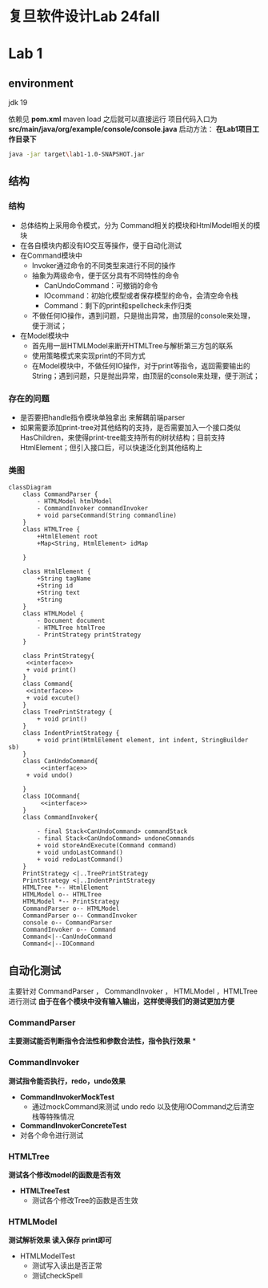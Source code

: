 # 复旦软件设计Lab 24fall

# Lab 1
## environment
jdk 19

依赖见 **pom.xml**
maven load 之后就可以直接运行
项目代码入口为**src/main/java/org/example/console/console.java**
启动方法：
**在Lab1项目工作目录下**
```bash
java -jar target\lab1-1.0-SNAPSHOT.jar
```
## 结构
### 结构
* 总体结构上采用命令模式，分为 Command相关的模块和HtmlModel相关的模块
* 在各自模块内都没有IO交互等操作，便于自动化测试
* 在Command模块中
  * Invoker通过命令的不同类型来进行不同的操作
  * 抽象为两级命令，便于区分具有不同特性的命令
    * CanUndoCommand：可撤销的命令
    * IOcommand：初始化模型或者保存模型的命令，会清空命令栈
    * Command：剩下的print和spellcheck未作归类
  * 不做任何IO操作，遇到问题，只是抛出异常，由顶层的console来处理，便于测试；
* 在Model模块中
  * 首先用一层HTMLModel来断开HTMLTree与解析第三方包的联系
  * 使用策略模式来实现print的不同方式
  * 在Model模块中，不做任何IO操作，对于print等指令，返回需要输出的String；遇到问题，只是抛出异常，由顶层的console来处理，便于测试；


### 存在的问题
* 是否要把handle指令模块单独拿出 来解耦前端parser
* 如果需要添加print-tree对其他结构的支持，是否需要加入一个接口类似HasChildren，来使得print-tree能支持所有的树状结构；目前支持HtmlElement；但引入接口后，可以快速泛化到其他结构上

### 类图

```mermaid
classDiagram
    class CommandParser {
        - HTMLModel htmlModel
        - CommandInvoker commandInvoker
        + void parseCommand(String commandline)
    }
    class HTMLTree {
        +HtmlElement root
        +Map<String, HtmlElement> idMap
        
    }

    class HtmlElement {
        +String tagName
        +String id
        +String text
        +String
    }
    class HTMLModel {
        - Document document
        - HTMLTree htmlTree
        - PrintStrategy printStrategy
    }

    class PrintStrategy{
     <<interface>>
     + void print()
    }
    class Command{
     <<interface>>
     + void excute()
    }
    class TreePrintStrategy {
        + void print()
    }
    class IndentPrintStrategy {
        + void print(HtmlElement element, int indent, StringBuilder sb)
    }
    class CanUndoCommand{
         <<interface>>
     + void undo()

    }
    class IOCommand{
         <<interface>>
    }
    class CommandInvoker{
        
        - final Stack<CanUndoCommand> commandStack
        - final Stack<CanUndoCommand> undoneCommands
        + void storeAndExecute(Command command)
        + void undoLastCommand()
        + void redoLastCommand()
    }
    PrintStrategy <|..TreePrintStrategy 
    PrintStrategy <|..IndentPrintStrategy 
    HTMLTree *-- HtmlElement 
    HTMLModel o-- HTMLTree 
    HTMLModel *-- PrintStrategy
    CommandParser o-- HTMLModel  
    CommandParser o-- CommandInvoker
    console o-- CommandParser
    CommandInvoker o-- Command
    Command<|--CanUndoCommand
    Command<|--IOCommand
```
## 自动化测试
主要针对 CommandParser ， CommandInvoker ， HTMLModel ，HTMLTree进行测试
**由于在各个模块中没有输入输出，这样使得我们的测试更加方便**

### CommandParser
**主要测试能否判断指令合法性和参数合法性，指令执行效果**
* 
### CommandInvoker
**测试指令能否执行，redo，undo效果**
* **CommandInvokerMockTest**
  * 通过mockCommand来测试 undo redo 以及使用IOCommand之后清空栈等特殊情况
*  **CommandInvokerConcreteTest**
  * 对各个命令进行测试
### HTMLTree
**测试各个修改model的函数是否有效**
* **HTMLTreeTest**
  * 测试各个修改Tree的函数是否生效
### HTMLModel
**测试解析效果 读入保存 print即可**
* HTMLModelTest
  * 测试写入读出是否正常
  * 测试checkSpell
